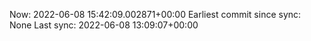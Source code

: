 Now: 2022-06-08 15:42:09.002871+00:00 Earliest commit since sync: None Last sync: 2022-06-08 13:09:07+00:00
